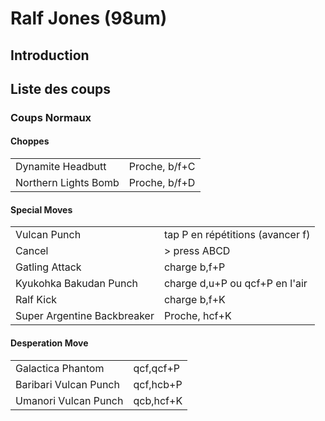 # Ralf Jones (98um)

## Introduction

## Liste des coups

### Coups Normaux

#### Choppes

|                      |               |
|----------------------|---------------|
| Dynamite Headbutt    | Proche, b/f+C |
| Northern Lights Bomb | Proche, b/f+D |

#### Special Moves

|                             |                                  |
|-----------------------------|----------------------------------|
| Vulcan Punch                | tap P en répétitions (avancer f) |
| Cancel                      | \> press ABCD                    |
| Gatling Attack              | charge b,f+P                     |
| Kyukohka Bakudan Punch      | charge d,u+P ou qcf+P en l'air   |
| Ralf Kick                   | charge b,f+K                     |
| Super Argentine Backbreaker | Proche, hcf+K                    |

#### Desperation Move

|                       |           |
|-----------------------|-----------|
| Galactica Phantom     | qcf,qcf+P |
| Baribari Vulcan Punch | qcf,hcb+P |
| Umanori Vulcan Punch  | qcb,hcf+K |
